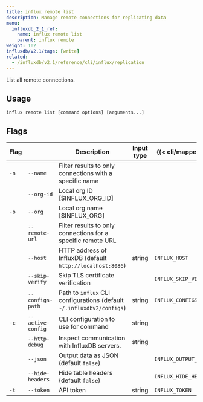 ```yaml
---
title: influx remote list
description: Manage remote connections for replicating data
menu:
  influxdb_2_1_ref:
    name: influx remote list
    parent: influx remote
weight: 102
influxdb/v2.1/tags: [write]
related:
  - /influxdb/v2.1/reference/cli/influx/replication
---
```


List all remote connections.

## Usage

```
influx remote list [command options] [arguments...]
```

## Flags

| Flag |                | Description                                                  | Input type | {{< cli/mapped >}} |
|:-----|----------------|--------------------------------------------------------------|------------|--------------------|
| `-n` | `--name`       | Filter results to only connections with a specific name      |            |                    |
|      | `--org-id`     | Local org ID [$INFLUX_ORG_ID]                                |            |                    |
| `-o` | `--org`        | Local org name [$INFLUX_ORG]                                 |            |                    |
|      | `--remote-url` | Filter results to only connections for a specific remote URL |            |                    |
|      | `--host`          | HTTP address of InfluxDB (default `http://localhost:8086`)            | string     | `INFLUX_HOST`         |
|      | `--skip-verify`   | Skip TLS certificate verification                                     |            | `INFLUX_SKIP_VERIFY`  |
|      | `--configs-path`  | Path to `influx` CLI configurations (default `~/.influxdbv2/configs`) | string     | `INFLUX_CONFIGS_PATH` |
| `-c` | `--active-config` | CLI configuration to use for command                                  | string     |                       |
|      | `--http-debug`    | Inspect communication with InfluxDB servers.                          | string     |                       |
|      | `--json`          | Output data as JSON (default `false`)                                 |            | `INFLUX_OUTPUT_JSON`  |
|      | `--hide-headers`  | Hide table headers (default `false`)                                  |            | `INFLUX_HIDE_HEADERS` |
| `-t` | `--token`         | API token                                                             | string     | `INFLUX_TOKEN`        |
